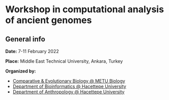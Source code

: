 # Workshop in computational analysis of ancient genomes

## General info

**Date:** 7-11 February 2022

**Place:** Middle East Technical University, Ankara, Turkey

**Organized by:** 
- [Comparative & Evolutionary Biology @ METU Biology](https://compevo.bio.metu.edu.tr/)
- [Department of Bioinformatics @ Hacettepe University](http://www.biyoinformatik.hacettepe.edu.tr/en)
- [Department of Anthropology @ Hacettepe University](http://www.antropoloji.hacettepe.edu.tr/english/biyolojik_ant_lab.shtml)




